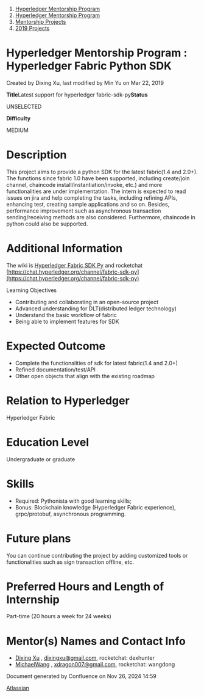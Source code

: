 1. [Hyperledger Mentorship Program](index.html)
2. [Hyperledger Mentorship Program](Hyperledger-Mentorship-Program_21954571.html)
3. [Mentorship Projects](Mentorship-Projects_21954604.html)
4. [2019 Projects](2019-Projects_21954613.html)

# Hyperledger Mentorship Program : Hyperledger Fabric Python SDK

Created by Dixing Xu, last modified by Min Yu on Mar 22, 2019

**Title**Latest support for hyperledger fabric-sdk-py**Status**

UNSELECTED

**Difficulty**

MEDIUM   

# Description

This project aims to provide a python SDK for the latest fabric(1.4 and 2.0+). The functions since fabric 1.0 have been supported, including create/join channel, chaincode install/instantiation/invoke, etc.) and more functionalities are under implementation. The intern is expected to read issues on jira and help completing the tasks, including refining APIs, enhancing test, creating sample applications and so on. Besides, performance improvement such as asynchronous transaction sending/receiving methods are also considered. Furthermore, chaincode in python could also be supported.

# Additional Information

The wiki is [Hyperledger Fabric SDK Py](https://lf-hyperledger.atlassian.net/wiki/spaces/fabric/pages/22840458/Hyperledger+Fabric+SDK+Py) and rocketchat [https://chat.hyperledger.org/channel/fabric-sdk-py](https://chat.hyperledger.org/channel/fabric-sdk-py)

Learning Objectives

- Contributing and collaborating in an open-source project
- Advanced understanding for DLT(distributed ledger technology)
- Understand the basic workflow of fabric
- Being able to implement features for SDK

# Expected Outcome

- Complete the functionalities of sdk for latest fabric(1.4 and 2.0+)
- Refined documentation/test/API
- Other open objects that align with the existing roadmap

# Relation to Hyperledger

Hyperledger Fabric

# Education Level

Undergraduate or graduate

# Skills

- Required: Pythonista with good learning skills;
- Bonus: Blockchain knowledge (Hyperledger Fabric experience), grpc/protobuf, asynchronous programming.

# Future plans

You can continue contributing the project by adding customized tools or functionalities such as sign transaction offline, etc.

# Preferred Hours and Length of Internship

Part-time (20 hours a week for 24 weeks)

# Mentor(s) Names and Contact Info

- [Dixing Xu](https://lf-hyperledger.atlassian.net/wiki/people/557058:cd50c900-e1ff-4489-b6ea-bbeeced4eb6d?ref=confluence) , [dixingxu@gmail.com](mailto:dixingxu@gmail.com), rocketchat: dexhunter
- [MichaelWang](https://lf-hyperledger.atlassian.net/wiki/people/70121:35ce5cac-0116-4c3e-b534-b8a70e9bdfe3?ref=confluence) , [xdragon007@gmail.com](mailto:xdragon007@gmail.com), rocketchat: wangdong

Document generated by Confluence on Nov 26, 2024 14:59

[Atlassian](http://www.atlassian.com/)
